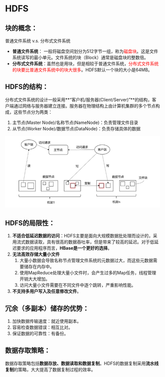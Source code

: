 # HDFS

## 块的概念：

普通文件系统 v.s. 分布式文件系统

- **普通文件系统**： 一般将磁盘空间划分为512字节一组，称为<font color=red>磁盘块</font>。这是文件系统读写的最小单元。文件系统的块（Block）通常是磁盘块的整数倍。
- **分布式文件系统**：虽然也是用块，但是相较于普通文件系统，<font color=red>分布式文件系统的块要比普通文件系统中的块大很多</font>。HDFS默认一个块的大小是64MB。

## HDFS的结构：

分布式文件系统的设计一般采用**“客户机/服务器(Client/Server)”**的结构，客户端通过网络与服务器建立连接。服务器在物理结构上由计算机集群的多个节点构成，这些节点分为两类：

1. 主节点(Master Node)/名称节点(NameNode)：负责管理文件目录
2. 从节点(Worker Node)/数据节点(DataNode)：负责存储具体的数据

![image-20230217221026304](Note2.assets/image-20230217221026304.png)

## HDFS的局限性：

1. **不适合低延迟数据的访问**：HDFS主要是面向大规模数据批处理而设计的，采用流式数据读取，具有很高的数据吞吐率，但是带来了较高的延迟。对于低延迟要求的应用程序而言，**HBase是一个更好的选择**。
2. **无法高效存储大量小文件**
   1. 大量小数据会导致名称节点管理文件系统的元数据过大，而这些元数据需要储存在内存中。
   2. 使用MapReduce处理大量小文件时，会产生过多的Map任务，线程管理开销大大增加。
   3. 访问大量小文件需要在不同文件中逐个跳转，严重影响性能。
3. **不支持多用户写入及任意修改文件**。

## 冗余（多副本）储存的优势：

1. 加快数据传输速度：就近使用副本。
2. 容易检查数据错误：相互比对。
3. 保证数据的可靠性：有备份。

## 数据存取策略：

数据存取策略包括**数据存放、数据读取和数据复制**。HDFS的数据复制采用**流水线复制**的策略，大大提高了数据复制过程的效率。

